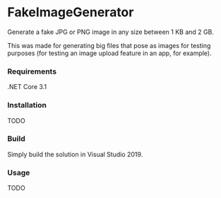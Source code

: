 # FakeImageGenerator
Generate a fake JPG or PNG image in any size between 1 KB and 2 GB.

This was made for generating big files that pose as images for testing purposes (for testing an image upload feature in an app, for example).

### Requirements

.NET Core 3.1

### Installation

TODO

### Build

Simply build the solution in Visual Studio 2019.

### Usage

TODO